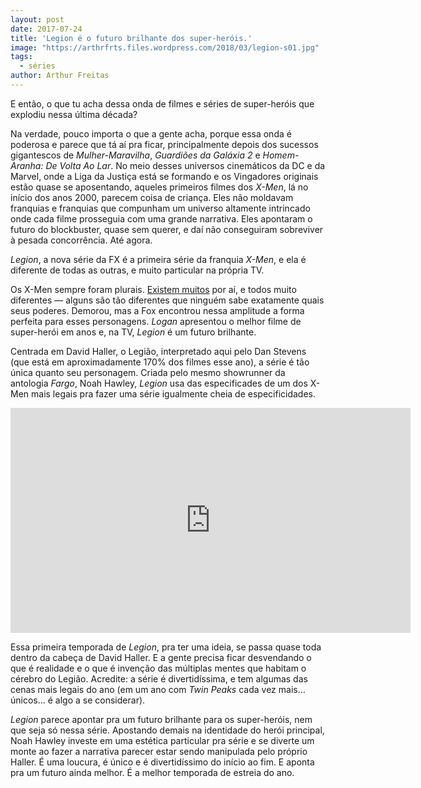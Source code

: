 ```yaml
---
layout: post
date: 2017-07-24
title: 'Legion é o futuro brilhante dos super-heróis.'
image: "https://arthrfrts.files.wordpress.com/2018/03/legion-s01.jpg"
tags:
  - séries
author: Arthur Freitas
---
```


E então, o que tu acha dessa onda de filmes e séries de super-heróis que explodiu nessa última década?

Na verdade, pouco importa o que a gente acha, porque essa onda é poderosa e parece que tá aí pra ficar, principalmente depois dos sucessos gigantescos de _Mulher-Maravilha_, _Guardiões da Galáxia 2_ e _Homem-Aranha: De Volta Ao Lar_. No meio desses universos cinemáticos da DC e da Marvel, onde a Liga da Justiça está se formando e os Vingadores originais estão quase se aposentando, aqueles primeiros filmes dos _X-Men_, lá no início dos anos 2000, parecem coisa de criança. Eles não moldavam franquias e franquias que compunham um universo altamente intrincado onde cada filme prosseguia com uma grande narrativa. Eles apontaram o futuro do blockbuster, quase sem querer, e daí não conseguiram sobreviver à pesada concorrência. Até agora.

_Legion_, a nova série da FX é a primeira série da franquia _X-Men_, e ela é diferente de todas as outras, e muito particular na própria TV.

Os X-Men sempre foram plurais. [Existem muitos](https://en.wikipedia.org/wiki/List_of_X-Men_members) por aí, e todos muito diferentes — alguns são tão diferentes que ninguém sabe exatamente quais seus poderes. Demorou, mas a Fox encontrou nessa amplitude a forma perfeita para esses personagens. _Logan_ apresentou o melhor filme de super-herói em anos e, na TV, _Legion_ é um futuro brilhante.

Centrada em David Haller, o Legião, interpretado aqui pelo Dan Stevens (que está em aproximadamente 170% dos filmes esse ano), a série é tão única quanto seu personagem. Criada pelo mesmo showrunner da antologia _Fargo_, Noah Hawley, _Legion_ usa das especificades de um dos X-Men mais legais pra fazer uma série igualmente cheia de especificidades.

<iframe src="https://player.vimeo.com/video/208238174" width="640" height="360" frameborder="0" webkitallowfullscreen mozallowfullscreen allowfullscreen></iframe>

Essa primeira temporada de _Legion_, pra ter uma ideia, se passa quase toda dentro da cabeça de David Haller. E a gente precisa ficar desvendando o que é realidade e o que é invenção das múltiplas mentes que habitam o cérebro do Legião. Acredite: a série é divertidíssima, e tem algumas das cenas mais legais do ano (em um ano com _Twin Peaks_ cada vez mais… únicos… é algo a se considerar).

_Legion_ parece apontar pra um futuro brilhante para os super-heróis, nem que seja só nessa série. Apostando demais na identidade do herói principal, Noah Hawley investe em uma estética particular pra série e se diverte um monte ao fazer a narrativa parecer estar sendo manipulada pelo próprio Haller. É uma loucura, é único e é divertidíssimo do início ao fim. E aponta pra um futuro ainda melhor. É a melhor temporada de estreia do ano.
